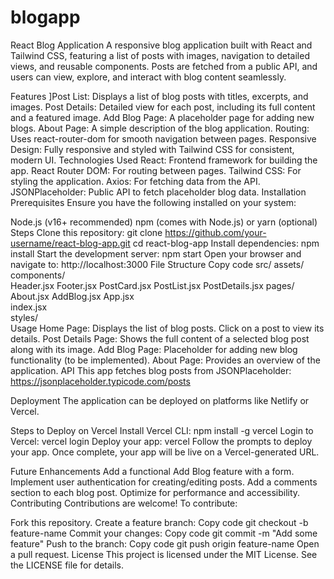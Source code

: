 # blogapp
React Blog Application
A responsive blog application built with React and Tailwind CSS, featuring a list of posts with images, navigation to detailed views, and reusable components. Posts are fetched from a public API, and users can view, explore, and interact with blog content seamlessly.

Features
]Post List: Displays a list of blog posts with titles, excerpts, and images.
Post Details: Detailed view for each post, including its full content and a featured image.
 Add Blog Page: A placeholder page for adding new blogs.
About Page: A simple description of the blog application.
Routing: Uses react-router-dom for smooth navigation between pages.
Responsive Design: Fully responsive and styled with Tailwind CSS for consistent, modern UI.
Technologies Used
React: Frontend framework for building the app.
React Router DOM: For routing between pages.
Tailwind CSS: For styling the application.
Axios: For fetching data from the API.
JSONPlaceholder: Public API to fetch placeholder blog data.
Installation
Prerequisites
Ensure you have the following installed on your system:

Node.js (v16+ recommended)
npm (comes with Node.js) or yarn (optional)
Steps
Clone this repository:
git clone https://github.com/your-username/react-blog-app.git
cd react-blog-app
Install dependencies:
npm install
Start the development server:
npm start
Open your browser and navigate to:
http://localhost:3000
File Structure
Copy code
src/
assets/         
components/       
 Header.jsx
 Footer.jsx
 PostCard.jsx
 PostList.jsx
PostDetails.jsx
pages/           
About.jsx
AddBlog.jsx
App.jsx          
 index.jsx        
styles/          
Usage
Home Page: Displays the list of blog posts. Click on a post to view its details.
Post Details Page: Shows the full content of a selected blog post along with its image.
Add Blog Page: Placeholder for adding new blog functionality (to be implemented).
About Page: Provides an overview of the application.
API
This app fetches blog posts from JSONPlaceholder:
https://jsonplaceholder.typicode.com/posts

Deployment
The application can be deployed on platforms like Netlify or Vercel.

Steps to Deploy on Vercel
Install Vercel CLI:
npm install -g vercel
Login to Vercel:
vercel login
Deploy your app:
vercel
Follow the prompts to deploy your app. Once complete, your app will be live on a Vercel-generated URL.

Future Enhancements
Add a functional Add Blog feature with a form.
Implement user authentication for creating/editing posts.
Add a comments section to each blog post.
Optimize for performance and accessibility.
Contributing
Contributions are welcome! To contribute:

Fork this repository.
Create a feature branch:
Copy code
git checkout -b feature-name
Commit your changes:
Copy code
git commit -m "Add some feature"
Push to the branch:
Copy code
git push origin feature-name
Open a pull request.
License
This project is licensed under the MIT License. See the LICENSE file for details.

